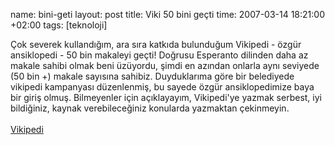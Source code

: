 name: bini-geti
layout: post
title: Viki 50 bini geçti
time: 2007-03-14 18:21:00 +02:00
tags: [teknoloji]

Çok severek kullandığım, ara sıra katkıda bulunduğum Vikipedi -  özgür ansiklopedi - 50 bin makaleyi geçti! Doğrusu Esperanto dilinden daha az makale sahibi olmak beni üzüyordu, şimdi en azından onlarla aynı seviyede (50 bin +) makale sayısına sahibiz. Duyduklarıma göre bir belediyede vikipedi kampanyası düzenlenmiş, bu sayede özgür ansiklopedimize baya bir giriş olmuş. Bilmeyenler için açıklayayım, Vikipedi'ye yazmak serbest, iyi bildiğiniz, kaynak verebileceğiniz konularda yazmaktan çekinmeyin.<br /><br /><a href="http://tr.wikipedia.org/wiki/Ana_Sayfa">Vikipedi</a>
